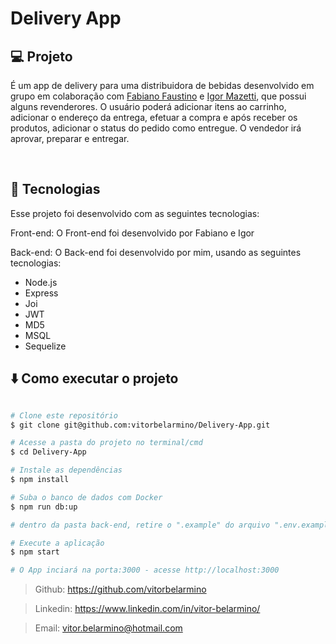 # Delivery App


## 💻 Projeto

 É um app de delivery para uma distribuidora de bebidas desenvolvido em grupo em colaboração com [Fabiano Faustino](https://github.com/fabianojustino) e [Igor Mazetti](https://github.com/Igormazetti), que possui alguns revenderores. O usuário poderá adicionar itens ao carrinho, adicionar o endereço da entrega, efetuar a compra e após receber os produtos, adicionar o status do pedido como entregue. O vendedor irá aprovar, preparar e entregar.

</br>

## 🚀 Tecnologias

Esse projeto foi desenvolvido com as seguintes tecnologias:

Front-end:
O Front-end foi desenvolvido por Fabiano e Igor
</br>

Back-end:
O Back-end foi desenvolvido por mim, usando as seguintes tecnologias:
- Node.js
- Express
- Joi
- JWT
- MD5
- MSQL
- Sequelize


## ⬇️ Como executar o projeto

```bash

# Clone este repositório
$ git clone git@github.com:vitorbelarmino/Delivery-App.git

# Acesse a pasta do projeto no terminal/cmd
$ cd Delivery-App

# Instale as dependências
$ npm install

# Suba o banco de dados com Docker
$ npm run db:up

# dentro da pasta back-end, retire o ".example" do arquivo ".env.example", para ter as variáveis de ambientes necessárias para o funcinamento do App.

# Execute a aplicação
$ npm start

# O App inciará na porta:3000 - acesse http://localhost:3000
```

> Github: https://github.com/vitorbelarmino

> Linkedin: https://www.linkedin.com/in/vitor-belarmino/

> Email: vitor.belarmino@hotmail.com
